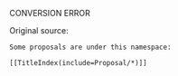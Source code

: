 CONVERSION ERROR

Original source:

```trac
Some proposals are under this namespace:

[[TitleIndex(include=Proposal/*)]]
```
